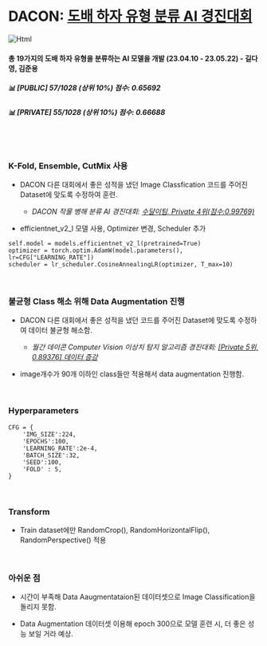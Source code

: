 # DACON: [도배 하자 유형 분류 AI 경진대회](https://dacon.io/competitions/official/236082/overview/description)
<img alt="Html" src ="https://img.shields.io/badge/dacon Final rank-Top 6%25-lightblue?style=for-the-badge"/>

#### 총 19가지의 도배 하자 유형을 분류하는 AI 모델을 개발 (23.04.10 - 23.05.22) - 길다영, 김준용

##### 📊 [PUBLIC] 57/1028 (상위 10%) 점수: 0.65692
##### 📊 [PRIVATE] 55/1028 (상위 10%) 점수: 0.66688

<br><br>

### K-Fold, Ensemble, CutMix 사용
- DACON 다른 대회에서 좋은 성적을 냈던 Image Classfication 코드를 주어진 Dataset에 맞도록 수정하여 훈련. <br>
  - *DACON 작물 병해 분류 AI 경진대회: [수달이팀, Private 4위(점수:0.99769)](https://dacon.io/competitions/official/235842/codeshare/3657)*

- efficientnet_v2_l 모델 사용, Optimizer 변경, Scheduler 추가
```
self.model = models.efficientnet_v2_l(pretrained=True)
optimizer = torch.optim.AdamW(model.parameters(), lr=CFG["LEARNING_RATE"])
scheduler = lr_scheduler.CosineAnnealingLR(optimizer, T_max=10)
```

<br>

### 불균형 Class 해소 위해 Data Augmentation 진행
- DACON 다른 대회에서 좋은 성적을 냈던 코드를 주어진 Dataset에 맞도록 수정하여 데이터 불균형 해소함. <br>
  - *월간 데이콘 Computer Vision 이상치 탐지 알고리즘 경진대회: [[Private 5위, 0.89376] 데이터 증강](https://dacon.io/en/competitions/official/235894/codeshare/4946?page=1&dtype=recent)*

- image개수가 90개 이하인 class들만 적용해서 data augmentation 진행함.


<br>

### Hyperparameters
```
CFG = {
    'IMG_SIZE':224,
    'EPOCHS':100,
    'LEARNING_RATE':2e-4,
    'BATCH_SIZE':32,
    'SEED':100,
    'FOLD' : 5,
}
```
<br>

### Transform
- Train dataset에만 RandomCrop(), RandomHorizontalFlip(), RandomPerspective() 적용

<br>

### 아쉬운 점
- 시간이 부족해 Data Aaugmentataion된 데이터셋으로 Image Classification을 돌리지 못함.

- Data Augmentation 데이터셋 이용해 epoch 300으로 모델 훈련 시, 더 좋은 성능 보일 거라 예상. 


